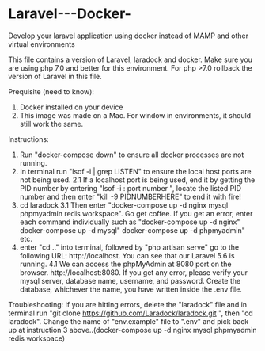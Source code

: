 # Laravel---Docker-
Develop your laravel application using docker instead of MAMP and other virtual environments


This file contains a version of Laravel, laradock and docker.  Make sure you are using php 7.0 and better for this environment.  For php >7.0 rollback the version of Laravel in this file.  

Prequisite (need to know): 
1. Docker installed on your device
2. This image was made on a Mac.  For window in environments, it should still work the same. 



Instructions: 
1. Run "docker-compose down" to ensure all docker processes are not running. 
2. In terminal run "lsof -i | grep LISTEN" to ensure the local host ports are not being used. 
2.1 If a localhost port is being used, end it by getting the PID number by entering "lsof -i : port number
", locate the listed PID number and then enter "kill -9 PIDNUMBERHERE" to end it with fire!
3. cd laradock
3.1 Then enter "docker-compose up -d nginx mysql phpmyadmin redis workspace".  Go get coffee.  If you get an error, enter each command individually such as "docker-compose up -d nginx" docker-compose up -d  mysql" docker-compose up -d phpmyadmin" etc. 
4. enter "cd .." into terminal, followed by "php artisan serve"
go to the following URL: http://localhost.  You can see that our Laravel 5.6 is running.
4.1 We can access the phpMyAdmin at 8080 port on the browser. http://localhost:8080.  If you get any error, please verify your mysql server, database name, username, and password.  Create the database, whichever the name, you have written inside the .env file.


Troubleshooting: 
If you are hitting errors, delete the "laradock" file and in terminal run "git clone https://github.com/Laradock/laradock.git
", then "cd laradock".   Change the name of "env.example" file to ".env" and pick back up at instruction 3 above..(docker-compose up -d nginx mysql phpmyadmin redis workspace)





